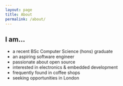```yaml
---
layout: page
title: About
permalink: /about/
---
```

## I am...
-	a recent BSc Computer Science (hons) graduate
-	an aspiring software engineer
-	passionate about open source
-	interested in electronics & embedded development 
- 	frequently found in coffee shops
-	seeking opportunities in London

